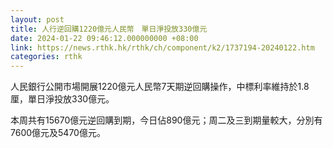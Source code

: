 ```yaml
---
layout: post
title: 人行逆回購1220億元人民幣　單日淨投放330億元
date: 2024-01-22 09:46:12.000000000 +08:00
link: https://news.rthk.hk/rthk/ch/component/k2/1737194-20240122.htm
categories: rthk
---
```


人民銀行公開市場開展1220億元人民幣7天期逆回購操作，中標利率維持於1.8厘，單日淨投放330億元。

本周共有15670億元逆回購到期，今日佔890億元；周二及三到期量較大，分別有7600億元及5470億元。
